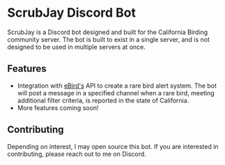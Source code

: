 # ScrubJay Discord Bot

ScrubJay is a Discord bot designed and built for the California Birding community server. The bot
is built to exist in a single server, and is not designed to be used in multiple servers at once.

## Features

- Integration with [eBird's](https://ebird.org/home) API to create a rare bird alert system. The bot
  will post a message in a specified channel when a rare bird, meeting additional filter criteria,
  is reported in the state of California.
- More features coming soon!

## Contributing

Depending on interest, I may open source this bot. If you are interested in contributing, please
reach out to me on Discord.
